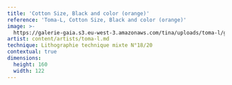 ```yaml
---
title: 'Cotton Size, Black and color (orange)'
reference: 'Toma-L, Cotton Size, Black and color (orange)'
image: >-
  https://galerie-gaia.s3.eu-west-3.amazonaws.com/tina/uploads/toma-l/galerie-gaia-toma-l-cottonsizeblackandolor-orange-160x122cm.jpg
artist: content/artists/toma-l.md
technique: Lithographie technique mixte N°18/20
contextual: true
dimensions:
  height: 160
  width: 122
---
```


